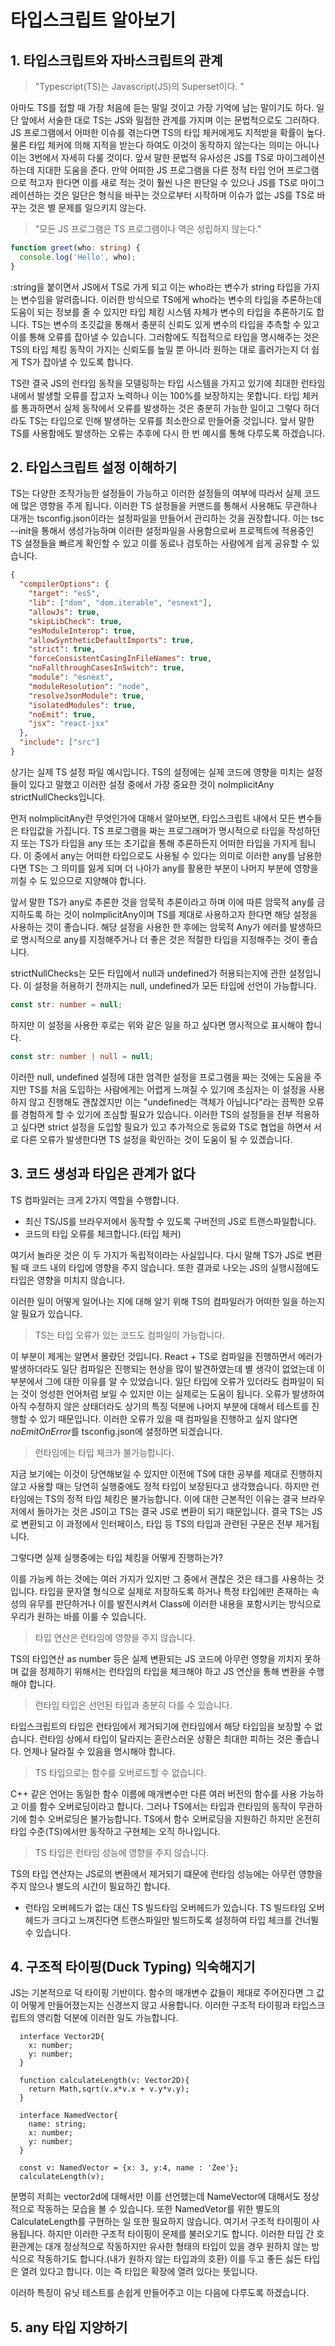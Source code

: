 # 타입스크립트 알아보기

## 1. 타입스크립트와 자바스크립트의 관계

> "Typescript(TS)는 Javascript(JS)의 Superset이다. "

아마도 TS를 접할 때 가장 처음에 듣는 말일 것이고 가장 기억에 남는 말이기도 하다. 일단 앞에서 서술한 대로 TS는 JS와 밀접한 관계를 가지며 이는 문법적으로도 그러하다. JS 프로그램에서 어떠한 이슈를 겪는다면 TS의 타입 체커에게도 지적받을 확률이 높다. 물론 타입 체커에 의해 지적을 받는다 하여도 이것이 동작하지 않는다는 의미는 아니나 이는 3번에서 자세히 다룰 것이다. 앞서 말한 문법적 유사성은 JS를 TS로 마이그레이션하는데 지대한 도움을 준다. 만약 어떠한 JS 프로그램을 다른 정적 타입 언어 프로그램으로 적고자 한다면 이를 새로 적는 것이 훨씬 나은 판단일 수 있으나 JS를 TS로 마이그레이션하는 것은 일단은 형식을 바꾸는 것으로부터 시작하며 이슈가 없는 JS를 TS로 바꾸는 것은 별 문제를 일으키지 않는다.

> "모든 JS 프로그램은 TS 프로그램이나 역은 성립하지 않는다."

```typescript
function greet(who: string) {
  console.log('Hello', who);
}
```

:string을 붙이면서 JS에서 TS로 가게 되고 이는 who라는 변수가 string 타입을 가지는 변수임을 알려줍니다. 이러한 방식으로 TS에게 who라는 변수의 타입을 추론하는데 도움이 되는 정보를 줄 수 있지만 타입 체킹 시스템 자체가 변수의 타입을 추론하기도 합니다. TS는 변수의 초깃값을 통해서 충분히 신뢰도 있게 변수의 타입을 추측할 수 있고 이를 통해 오류를 잡아낼 수 있습니다. 그러함에도 직접적으로 타입을 명시해주는 것은 TS의 타입 체킹 동작이 가지는 신뢰도를 높일 뿐 아니라 원하는 대로 흘러가는지 더 쉽게 TS가 잡아낼 수 있도록 합니다.

TS란 결국 JS의 런타임 동작을 모델링하는 타입 시스템을 가지고 있기에 최대한 런타임 내에서 발생할 오류를 잡고자 노력하나 이는 100%를 보장하지는 못합니다. 타입 체커를 통과하면서 실제 동작에서 오류를 발생하는 것은 충분히 가능한 일이고 그렇다 하더라도 TS는 타입으로 인해 발생하는 오류를 최소한으로 만들어줄 것입니다. 앞서 말한 TS를 사용함에도 발생하는 오류는 추후에 다시 한 번 예시를 통해 다루도록 하겠습니다.

## 2. 타입스크립트 설정 이해하기

TS는 다양한 조작가능한 설정들이 가능하고 이러한 설정들의 여부에 따라서 실제 코드에 많은 영향을 주게 됩니다. 이러한 TS 설정들을 커맨드를 통해서 사용해도 무관하나 대개는 tsconfig.json이라는 설정파일을 만들어서 관리하는 것을 권장합니다. 이는 tsc --init을 통해서 생성가능하며 이러한 설정파일을 사용함으로써 프로젝트에 적용중인 TS 설정들을 빠르게 확인할 수 있고 이를 동료나 검토하는 사람에게 쉽게 공유할 수 있습니다.

```json
{
  "compilerOptions": {
    "target": "es5",
    "lib": ["dom", "dom.iterable", "esnext"],
    "allowJs": true,
    "skipLibCheck": true,
    "esModuleInterop": true,
    "allowSyntheticDefaultImports": true,
    "strict": true,
    "forceConsistentCasingInFileNames": true,
    "noFallthroughCasesInSwitch": true,
    "module": "esnext",
    "moduleResolution": "node",
    "resolveJsonModule": true,
    "isolatedModules": true,
    "noEmit": true,
    "jsx": "react-jsx"
  },
  "include": ["src"]
}
```

상기는 실제 TS 설정 파일 예시입니다. TS의 설정에는 실제 코드에 영향을 미치는 설정들이 있다고 말했고 이러한 설정 중에서 가장 중요한 것이 noImplicitAny strictNullChecks입니다.

먼저 noImplicitAny란 무엇인가에 대해서 알아보면, 타입스크립트 내에서 모든 변수들은 타입값을 가집니다. TS 프로그램을 짜는 프로그래머가 명시적으로 타입을 작성하던지 또는 TS가 타입을 any 또는 초기값을 통해 추론하든지 어떠한 타입을 가지게 됩니다. 이 중에서 any는 어떠한 타입으로도 사용될 수 있다는 의미로 이러한 any를 남용한다면 TS는 그 의미를 잃게 되며 더 나아가 any를 활용한 부분이 나머지 부분에 영향을 끼칠 수 도 있으므로 지양해야 합니다.

앞서 말한 TS가 any로 추론한 것을 암묵적 추론이라고 하며 이에 따른 암묵적 any를 금지하도록 하는 것이 noImplicitAny이며 TS를 제대로 사용하고자 한다면 해당 설정을 사용하는 것이 좋습니다. 해당 설정을 사용한 한 후에는 암묵적 Any가 에러를 발생하므로 명시적으로 any를 지정해주거나 더 좋은 것은 적절한 타입을 지정해주는 것이 좋습니다.

strictNullChecks는 모든 타입에서 null과 undefined가 허용되는지에 관한 설정입니다. 이 설정을 허용하기 전까지는 null, undefined가 모든 타입에 선언이 가능합니다.

```typescript
const str: number = null;
```

하지만 이 설정을 사용한 후로는 위와 같은 일을 하고 싶다면 명시적으로 표시해야 합니다.

```typescript
const str: number | null = null;
```

이러한 null, undefined 설정에 대한 엄격한 설정을 프로그램을 짜는 것에는 도움을 주지만 TS를 처음 도입하는 사람에게는 어렵게 느껴질 수 있기에 초심자는 이 설정을 사용하지 않고 진행해도 괜찮겠지만 이는 "undefined는 객체가 아닙니다"라는 끔찍한 오류를 경험하게 할 수 있기에 조심할 필요가 있습니다. 이러한 TS의 설정들을 전부 적용하고 싶다면 strict 설정을 도입할 필요가 있고 추가적으로 동료와 TS로 협업을 하면서 서로 다른 오류가 발생한다면 TS 설정을 확인하는 것이 도움이 될 수 있겠습니다.

## 3. 코드 생성과 타입은 관계가 없다

TS 컴파일러는 크게 2가지 역할을 수행합니다.

- 최신 TS/JS를 브라우저에서 동작할 수 있도록 구버전의 JS로 트랜스파일합니다.
- 코드의 타입 오류를 체크합니다.(타입 체커)

여기서 놀라운 것은 이 두 가지가 독립적이라는 사실입니다. 다시 말해 TS가 JS로 변환될 때 코드 내의 타입에 영향을 주지 않습니다. 또한 결과로 나오는 JS의 실행시점에도 타입은 영향을 미치지 않습니다.

이러한 일이 어떻게 일어나는 지에 대해 알기 위해 TS의 컴파일러가 어떠한 일을 하는지 알 필요가 있습니다.

> TS는 타입 오류가 있는 코드도 컴파일이 가능합니다.

이 부분이 제게는 알면서 몰랐던 것입니다. React + TS로 컴파일을 진행하면서 에러가 발생하더라도 일단 컴파일은 진행되는 현상을 많이 발견하였는데 별 생각이 없었는데 이 부분에서 그에 대한 이유를 알 수 있었습니다. 일단 타입에 오류가 있더라도 컴파일이 되는 것이 엉성한 언어처럼 보일 수 있지만 이는 실제로는 도움이 됩니다. 오류가 발생하여 아직 수정하지 않은 상태더라도 상기의 특징 덕분에 나머지 부분에 대해서 테스트를 진행할 수 있기 때문입니다. 이러한 오류가 있을 때 컴파일을 진행하고 싶지 않다면 *noEmitOnError*를 tsconfig.json에 설정하면 되겠습니다.

> 런타임에는 타입 체크가 불가능합니다.

지금 보기에는 이것이 당연해보일 수 있지만 이전에 TS에 대한 공부를 제대로 진행하지 않고 사용할 때는 당연히 실행중에도 정적 타입이 보장된다고 생각했습니다. 하지만 런타임에는 TS의 정적 타입 체킹은 불가능합니다. 이에 대한 근본적인 이유는 결국 브라우저에서 돌아가는 것은 JS이고 TS는 결국 JS로 변환이 되기 때문입니다. 결국 TS는 JS로 변환되고 이 과정에서 인터페이스, 타입 등 TS의 타입과 관련된 구문은 전부 제거됩니다.

그렇다면 실제 실행중에는 타입 체킹을 어떻게 진행하는가?

이를 가능케 하는 것에는 여러 가지가 있지만 그 중에서 괜찮은 것은 태그를 사용하는 것입니다. 타입을 문자열 형식으로 실제로 저장하도록 하거나 특정 타입에만 존재하는 속성의 유무를 판단하거나 이를 발전시켜서 Class에 이러한 내용을 포함시키는 방식으로 우리가 원하는 바를 이룰 수 있습니다.

> 타입 연산은 런타임에 영향을 주지 않습니다.

TS의 타입연산 as number 등은 실제 변환되는 JS 코드에 아무런 영향을 끼치지 못하며 값을 정제하기 위해서는 런타임의 타입을 체크해야 하고 JS 연산을 통해 변환을 수행해야 합니다.

> 런타임 타입은 선언된 타입과 충분히 다를 수 있습니다.

타입스크립트의 타입은 런타임에서 제거되기에 런타임에서 해당 타입임을 보장할 수 없습니다. 런타임 상에서 타입이 달라지는 혼란스러운 상황은 최대한 피하는 것은 좋습니다. 언제나 달라질 수 있음을 명시해야 합니다.

> TS 타입으로는 함수를 오버로드할 수 없습니다.

C++ 같은 언어는 동일한 함수 이름에 매개변수만 다른 여러 버전의 함수를 사용 가능하고 이를 함수 오버로딩이라고 합니다. 그러나 TS에서는 타입과 런타임의 동작이 무관하기에 함수 오버로딩은 불가능합니다. TS에서 함수 오버로딩을 지원하긴 하지만 온전히 타입 수준(TS)에서만 동작하고 구현체는 오직 하나입니다.

> TS 타입은 런타임 성능에 영향을 주지 않습니다.

TS의 타입 연산자는 JS로의 변환에서 제거되기 떄문에 런타임 성능에는 아무런 영향을 주지 않으나 별도의 시간이 필요하긴 합니다.

- 런타임 오버헤드가 없는 대신 TS 빌드타임 오버헤드가 있습니다. TS 빌드타임 오버헤드가 크다고 느껴진다면 트랜스파일만 빌드하도록 설정하여 타입 체크를 건너뛸 수 있습니다.

## 4. 구조적 타이핑(Duck Typing) 익숙해지기

JS는 기본적으로 덕 타이핑 기반이다. 함수의 매개변수 값들이 제대로 주어진다면 그 값이 어떻게 만들어졌는지는 신경쓰지 않고 사용합니다. 이러한 구조적 타이핑과 타입스크립트의 영리함 덕분에 이러한 일도 가능합니다.

```typscript
  interface Vector2D{
    x: number;
    y: number;
  }

  function calculateLength(v: Vector2D){
    return Math,sqrt(v.x*v.x + v.y*v.y);
  }

  interface NamedVector{
    name: string;
    x: number;
    y: number;
  }

  const v: NamedVector = {x: 3, y:4, name : 'Zee'};
  calculateLength(v);
```

분명히 저희는 vector2d에 대해서만 이를 선언했는데 NameVector에 대해서도 정상적으로 작동하는 모습을 볼 수 있습니다. 또한 NamedVetor를 위한 별도의 CalculateLength를 구현하는 일 또한 필요하지 않습니다. 여기서 구조적 타이핑이 사용됩니다. 하지만 이러한 구조적 타이핑이 문제를 불러오기도 합니다. 이러한 타입 간 호환관계는 대개 정상적으로 작동하지만 유사한 형태의 타입이 있을 경우 원하지 않는 방식으로 작동하기도 합니다.(내가 원하지 않는 타입과의 호환) 이를 두고 좋든 싫든 타입은 열려 있다고 합니다. 이는 즉 타입은 확장에 열려 있다는 뜻입니다.

이러하 특징이 유닛 테스트를 손쉽게 만들어주고 이는 다음에 다루도록 하겠습니다.

## 5. any 타입 지양하기
